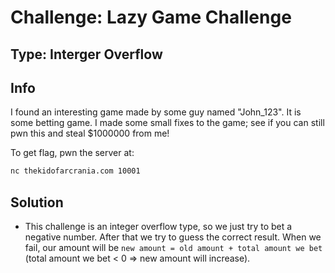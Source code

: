 # Challenge: Lazy Game Challenge

## Type: Interger Overflow

## Info

I found an interesting game made by some guy named "John_123". It is some betting game. I made some small fixes to the game; see if you can still pwn this and steal $1000000 from me!

To get flag, pwn the server at:

```sh
nc thekidofarcrania.com 10001
```

## Solution

- This challenge is an integer overflow type, so we just try to bet a negative number. After that we try to guess the correct result. When we fail, our amount will be `new amount = old amount + total amount we bet` (total amount we bet < 0 => new amount will increase).
